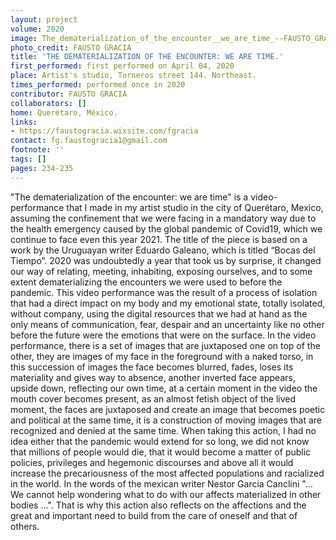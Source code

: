 ```yaml
---
layout: project
volume: 2020
image: The_dematerialization_of_the_encounter__we_are_time_--FAUSTO_GRACIA.jpg
photo_credit: FAUSTO GRACIA
title: 'THE DEMATERIALIZATION OF THE ENCOUNTER: WE ARE TIME.'
first_performed: first performed on April 04, 2020
place: Artist's studio, Torneros street 144. Northeast.
times_performed: performed once in 2020
contributor: FAUSTO GRACIA
collaborators: []
home: Querétaro, México.
links:
- https://faustogracia.wixsite.com/fgracia
contact: fg.faustogracia1@gmail.com
footnote: ''
tags: []
pages: 234-235
---
```




"The dematerialization of the encounter: we are time" is a video-performance that I made in my artist studio in the city of Querétaro, Mexico, assuming the confinement that we were facing in a mandatory way due to the health emergency caused by the global pandemic of Covid19, which we continue to face even this year 2021. The title of the piece is based on a work by the Uruguayan writer Eduardo Galeano, which is titled “Bocas del Tiempo”. 2020 was undoubtedly a year that took us by surprise, it changed our way of relating, meeting, inhabiting, exposing ourselves, and to some extent dematerializing the encounters we were used to before the pandemic. This video performance was the result of a process of isolation that had a direct impact on my body and my emotional state, totally isolated, without company, using the digital resources that we had at hand as the only means of communication, fear, despair and an uncertainty like no other before the future were the emotions that were on the surface. In the video performance, there is a set of images that are juxtaposed one on top of the other, they are images of my face in the foreground with a naked torso, in this succession of images the face becomes blurred, fades, loses its materiality and gives way to absence, another inverted face appears, upside down, reflecting our own time, at a certain moment in the video the mouth cover becomes present, as an almost fetish object of the lived moment, the faces are juxtaposed and create an image that becomes poetic and political at the same time, it is a construction of moving images that are recognized and denied at the same time. When taking this action, I had no idea either that the pandemic would extend for so long, we did not know that millions of people would die, that it would become a matter of public policies, privileges and hegemonic discourses and above all it would increase the precariousness of the most affected populations and racialized in the world. In the words of the mexican writer Nestor Garcia Canclini "... We cannot help wondering what to do with our affects materialized in other bodies ...". That is why this action also reflects on the affections and the great and important need to build from the care of oneself and that of others.
